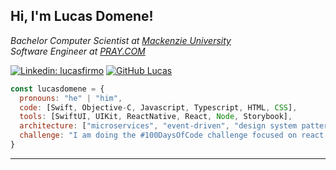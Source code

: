 <h2> Hi, I'm Lucas Domene!</h2> 

<p><em>Bachelor Computer Scientist at <a href="https://www.mackenzie.br/">Mackenzie University</a></br>Software Engineer at <a href="https://www.pray.com">PRAY.COM</a>
</em></p>

[![Linkedin: lucasfirmo](https://img.shields.io/badge/-lucasfirmo-blue?style=flat-square&logo=Linkedin&logoColor=white&link=https://www.linkedin.com/in/lucasfirmo/)](https://www.linkedin.com/in/lucasfirmo/)
[![GitHub Lucas](https://img.shields.io/github/followers/lucasdomene?label=follow&style=social)](https://github.com/lucasdomene)

```javascript
const lucasdomene = {
  pronouns: "he" | "him",
  code: [Swift, Objective-C, Javascript, Typescript, HTML, CSS],
  tools: [SwiftUI, UIKit, ReactNative, React, Node, Storybook],
  architecture: ["microservices", "event-driven", "design system pattern"],
  challenge: "I am doing the #100DaysOfCode challenge focused on react and typescript"
}
```

---
